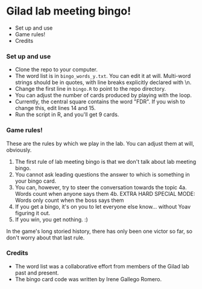 # Gilad lab meeting bingo! #

* Set up and use
* Game rules!
* Credits

### Set up and use ###

* Clone the repo to your computer.
* The word list is in `bingo_words_y.txt`. You can edit it at will. Multi-word strings should be in quotes, with line breaks explicitly declared with \n. 
* Change the first line in `bingo.R` to point to the repo directory. 
* You can adjust the number of cards produced by playing with the loop. 
* Currently, the central square contains the word "FDR". If you wish to change this, edit lines 14 and 15.
* Run the script in R, and you'll get 9 cards. 


### Game rules! ###

These are the rules by which we play in the lab. You can adjust them at will, obviously.

1. The first rule of lab meeting bingo is that we don't talk about lab meeting bingo. 
2. You cannot ask leading questions the answer to which is something
in your bingo card.
3. You can, however, try to steer the conversation towards the topic
4a. Words count when anyone says them
4b. EXTRA HARD SPECIAL MODE: Words only count when the boss says them
5. If you get a bingo, it's on you to let everyone else know...
without Yoav figuring it out.
6. If you win, you get nothing. :)

In the game's long storied history, there has only been one victor so far, so don't worry about that last rule.

### Credits ###

* The word list was a collaborative effort from members of the Gilad lab past and present.
* The bingo card code was written by Irene Gallego Romero. 